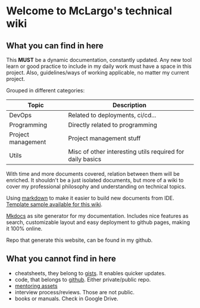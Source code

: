 # Welcome to McLargo's technical wiki

## What you can find in here

This **MUST** be a dynamic documentation, constantly updated. Any new tool learn or good practice to include in my daily work must have a space in this project. Also, guidelines/ways of working applicable, no matter my current project.

Grouped in different categories:

| Topic              | Description                                               |
| ------------------ | --------------------------------------------------------- |
| DevOps             | Related to deployments, ci/cd...                          |
| Programming        | Directly related to programming                           |
| Project management | Project management stuff                                  |
| Utils              | Misc of other interesting utils required for daily basics |

With time and more documents covered, relation between them will be enriched. It shouldn't be a just isolated documents, but more of a wiki to cover my professional philosophy and understanding on technical topics.

Using [markdown](https://gist.github.com/McLargo/ae633d1ff481c20c21433074169d283c#file-markdown-cheatsheet) to make it easier to build new documents from IDE. [Template sample available for this wiki](template).

[Mkdocs](https://www.mkdocs.org/) as site generator for my documentation. Includes nice features as search, customizable layout and easy deployment to github pages, making it 100% online.

Repo that generate this website, can be found in my github.

## What you cannot find in here

- cheatsheets, they belong to [gists](https://gist.github.com/McLargo/ae633d1ff481c20c21433074169d283c). It enables quicker updates.
- code, that belongs to [github](https://github.com/McLargo/). Either private/public repo.
- [mentoring assets](https://gist.github.com/McLargo/105f658ffdabdae8ffb297a05c6949d9)
- interview process/reviews. Those are not public.
- books or manuals. Check in Google Drive.
